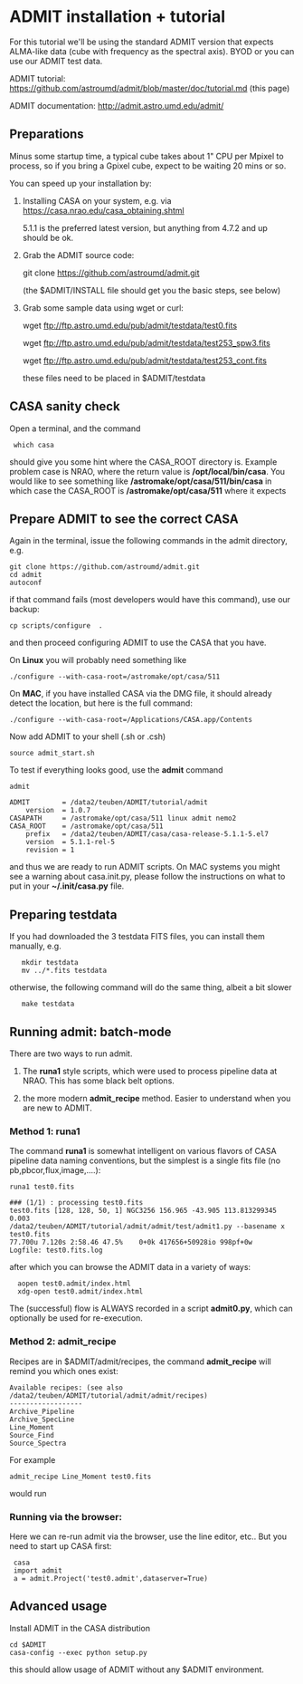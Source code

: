 # ADMIT installation + tutorial

For this tutorial we'll be using the standard ADMIT version that
expects ALMA-like data (cube with frequency as the spectral
axis). BYOD or you can use our ADMIT test data.

ADMIT tutorial: https://github.com/astroumd/admit/blob/master/doc/tutorial.md (this page)

ADMIT documentation: http://admit.astro.umd.edu/admit/

## Preparations

Minus some startup time, a typical cube takes about 1" CPU per Mpixel
to process, so if you bring a Gpixel cube, expect to be waiting 20
mins or so.

You can speed up your installation by:

1) Installing CASA on your system, e.g. via https://casa.nrao.edu/casa_obtaining.shtml

    5.1.1 is the preferred latest version, but anything from 4.7.2 and up should be ok.
 
2) Grab the ADMIT source code:

   git clone https://github.com/astroumd/admit.git

   (the $ADMIT/INSTALL file should get you the basic steps, see below)

3) Grab some sample data using wget or curl:

     wget ftp://ftp.astro.umd.edu/pub/admit/testdata/test0.fits

     wget ftp://ftp.astro.umd.edu/pub/admit/testdata/test253_spw3.fits

     wget ftp://ftp.astro.umd.edu/pub/admit/testdata/test253_cont.fits

   these files need to be placed in $ADMIT/testdata


## CASA sanity check

Open a terminal, and the command

     which casa

should give you some hint where the CASA_ROOT directory is. Example problem case is NRAO, where
the return value is **/opt/local/bin/casa**. You would like to see something like **/astromake/opt/casa/511/bin/casa**
in which case the CASA_ROOT is **/astromake/opt/casa/511** where it expects 

## Prepare ADMIT to see the correct CASA

Again in the terminal, issue the following commands in the admit directory, e.g.

    git clone https://github.com/astroumd/admit.git
    cd admit
    autoconf

if that command fails (most developers would have this command), use our backup:

    cp scripts/configure  .

and then proceed configuring ADMIT to use the CASA that you have.

On **Linux** you will probably need something like

    ./configure --with-casa-root=/astromake/opt/casa/511

On **MAC**, if you have installed CASA via the DMG file, it should already detect the location, but here is the full command:

    ./configure --with-casa-root=/Applications/CASA.app/Contents

Now add ADMIT to your shell (.sh or .csh)

    source admit_start.sh

To test if everything looks good, use the **admit** command

	admit

   	ADMIT        = /data2/teuben/ADMIT/tutorial/admit
   	    version  = 1.0.7
	CASAPATH     = /astromake/opt/casa/511 linux admit nemo2
	CASA_ROOT    = /astromake/opt/casa/511
	    prefix   = /data2/teuben/ADMIT/casa/casa-release-5.1.1-5.el7
	    version  = 5.1.1-rel-5
	    revision = 1

and thus we are ready to run ADMIT scripts. On MAC systems you might see a warning about casa.init.py, please follow the instructions
on what to put in your **~/.init/casa.py** file.

## Preparing testdata

If you had downloaded the 3 testdata FITS files, you can install them manually, e.g.

       mkdir testdata
       mv ../*.fits testdata

otherwise, the following command will do the same thing, albeit a bit slower

       make testdata


## Running admit: batch-mode


There are two ways to run admit.

1) The **runa1** style scripts, which were used to process pipeline data at NRAO. This has some
black belt options.

2) the more modern **admit_recipe** method. Easier to understand when you are new to ADMIT.

### Method 1: runa1

The command **runa1** is somewhat intelligent on various flavors of CASA pipeline data naming conventions, but
the simplest is a single fits file (no pb,pbcor,flux,image,....):

    runa1 test0.fits
    
    ### (1/1) : processing test0.fits
    test0.fits [128, 128, 50, 1] NGC3256 156.965 -43.905 113.813299345 0.003
    /data2/teuben/ADMIT/tutorial/admit/admit/test/admit1.py --basename x test0.fits
    77.700u 7.120s 2:58.46 47.5%	0+0k 417656+50928io 998pf+0w
    Logfile: test0.fits.log

after which you can browse the ADMIT data in a variety of ways:

      aopen test0.admit/index.html 
      xdg-open test0.admit/index.html

The (successful) flow is ALWAYS recorded in a script **admit0.py**, which can optionally be used for re-execution.

### Method 2: admit_recipe

Recipes are in $ADMIT/admit/recipes, the command **admit_recipe** will remind you which ones exist:

	Available recipes: (see also /data2/teuben/ADMIT/tutorial/admit/admit/recipes)
	------------------
	Archive_Pipeline
	Archive_SpecLine
	Line_Moment
	Source_Find
	Source_Spectra

For example

	admit_recipe Line_Moment test0.fits

would run 
	

### Running via the browser:

Here we can re-run admit via the browser, use the line editor, etc.. But you need to start up CASA first:

     casa
     import admit
     a = admit.Project('test0.admit',dataserver=True)


## Advanced usage

Install ADMIT in the CASA distribution

	cd $ADMIT
	casa-config --exec python setup.py

this should allow usage of ADMIT without any $ADMIT environment.
